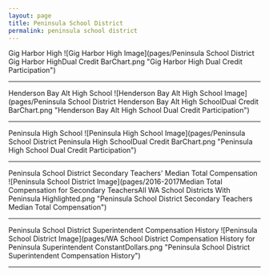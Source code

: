 ```yaml
---
layout: page
title: Peninsula School District
permalink: peninsula school district
---
```



Gig Harbor High
![Gig Harbor High Image](pages/Peninsula School District Gig Harbor HighDual Credit BarChart.png "Gig Harbor High Dual Credit Participation")

___

Henderson Bay Alt High School
![Henderson Bay Alt High School Image](pages/Peninsula School District Henderson Bay Alt High SchoolDual Credit BarChart.png "Henderson Bay Alt High School Dual Credit Participation")

___

Peninsula High School
![Peninsula High School Image](pages/Peninsula School District Peninsula High SchoolDual Credit BarChart.png "Peninsula High School Dual Credit Participation")

___

Peninsula School District Secondary Teachers' Median Total Compensation
![Peninsula School District Image](pages/2016-2017Median Total Compensation for Secondary TeachersAll WA School Districts With Peninsula Highlighted.png "Peninsula School District Secondary Teachers Median Total Compensation")

___

Peninsula School District Superintendent Compensation History
![Peninsula School District Image](pages/WA School District Compensation History for Peninsula Superintendent ConstantDollars.png "Peninsula School District Superintendent Compensation History")

___

